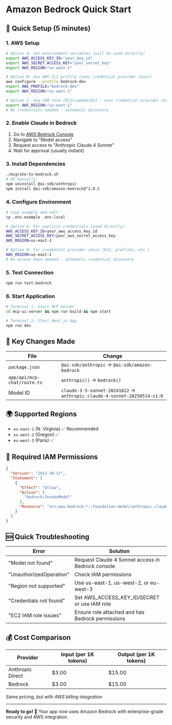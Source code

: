 # Amazon Bedrock Quick Start

## 🚀 Quick Setup (5 minutes)

### 1. AWS Setup
```bash
# Option A: Set environment variables (will be used directly)
export AWS_ACCESS_KEY_ID="your_key_id"
export AWS_SECRET_ACCESS_KEY="your_secret_key"
export AWS_REGION="us-east-1"

# Option B: Use AWS CLI profile (uses credential provider chain)
aws configure --profile bedrock-dev
export AWS_PROFILE="bedrock-dev"
export AWS_REGION="us-east-1"

# Option C: Use IAM role (EC2/Lambda/ECS - uses credential provider chain)
export AWS_REGION="us-east-1"
# No credentials needed - automatic discovery
```

### 2. Enable Claude in Bedrock
1. Go to [AWS Bedrock Console](https://console.aws.amazon.com/bedrock/)
2. Navigate to "Model access"
3. Request access to "Anthropic Claude 4 Sonnet"
4. Wait for approval (usually instant)

### 3. Install Dependencies
```bash
./migrate-to-bedrock.sh
# OR manually:
npm uninstall @ai-sdk/anthropic
npm install @ai-sdk/amazon-bedrock@^1.0.2
```

### 4. Configure Environment
```bash
# Copy example and edit
cp .env.example .env.local

# Option A: For explicit credentials (used directly)
AWS_ACCESS_KEY_ID=your_aws_access_key_id
AWS_SECRET_ACCESS_KEY=your_aws_secret_access_key
AWS_REGION=us-east-1

# Option B: For credential provider chain (EC2, profiles, etc.)
AWS_REGION=us-east-1
# No access keys needed - automatic credential discovery
```

### 5. Test Connection
```bash
npm run test-bedrock
```

### 6. Start Application
```bash
# Terminal 1: Start MCP Server
cd mcp-ui-server && npm run build && npm start

# Terminal 2: Start Next.js App
npm run dev
```

## 🔧 Key Changes Made

| File | Change |
|------|--------|
| `package.json` | `@ai-sdk/anthropic` → `@ai-sdk/amazon-bedrock` |
| `app/api/mcp-chat/route.ts` | `anthropic()` → `bedrock()` |
| Model ID | `claude-3-5-sonnet-20241022` → `anthropic.claude-4-sonnet-20250514-v1:0` |

## 🌍 Supported Regions

- `us-east-1` (N. Virginia) ✅ Recommended
- `us-west-2` (Oregon) ✅ 
- `eu-west-3` (Paris) ✅

## 🔑 Required IAM Permissions

```json
{
  "Version": "2012-10-17",
  "Statement": [
    {
      "Effect": "Allow",
      "Action": [
        "bedrock:InvokeModel"
      ],
      "Resource": "arn:aws:bedrock:*::foundation-model/anthropic.claude-4-sonnet-20250514-v1:0"
    }
  ]
}
```

## 🆘 Quick Troubleshooting

| Error | Solution |
|-------|----------|
| "Model not found" | Request Claude 4 Sonnet access in Bedrock console |
| "UnauthorizedOperation" | Check IAM permissions |
| "Region not supported" | Use us-east-1, us-west-2, or eu-west-3 |
| "Credentials not found" | Set AWS_ACCESS_KEY_ID/SECRET or use IAM role |
| "EC2 IAM role issues" | Ensure role attached and has Bedrock permissions |

## 💰 Cost Comparison

| Provider | Input (per 1K tokens) | Output (per 1K tokens) |
|----------|----------------------|------------------------|
| Anthropic Direct | $3.00 | $15.00 |
| Bedrock | $3.00 | $15.00 |

*Same pricing, but with AWS billing integration*

---

**Ready to go!** 🎉 Your app now uses Amazon Bedrock with enterprise-grade security and AWS integration.
